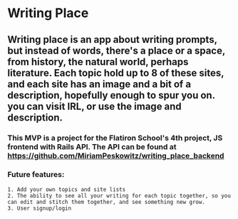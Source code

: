 # Writing Place 

## Writing place is an app about writing prompts, but instead of words, there's a place or a space, from history, the natural world, perhaps literature. Each topic hold up to 8 of these sites, and each site has an image and a bit of a description, hopefully enough to spur you on. you can visit IRL, or use the image and description. 


### This MVP is a project for the Flatiron School's 4th project, JS frontend with Rails API. The API can be found at https://github.com/MiriamPeskowitz/writing_place_backend


### Future features: 


	1. Add your own topics and site lists
	2. The ability to see all your writing for each topic together, so you can edit and stitch them together, and see something new grow. 
	3. User signup/login



